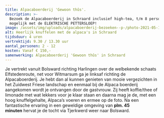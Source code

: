 ```yaml
---
title: Alpacaboerderij 'Gewoon thûs'.
description: >-
  Bezoek de Alpacaboerderij in Schraard inclusief high-tea, t/m 8 personen ook
  mogelijk met de ELEKTRISCHE PETTERSLOEP! 
image: /assets/img/uploads/alpacaboerderij-bezoeken--p-/photo-2021-05-19-07-29-54.jpg
alt: Heerlijk knuffelen met de alpaca's in Schraard
tijdsduur: 4 uren
vertrektijd: 9.30 / 13.30 uur
aantal_personen: 2 - 12
kosten: Vanaf € 150,-
samenwerking: Alpacaboerderij 'Gewoon thûs' in Schraard
---
```


Je vertrekt vanuit Bolsward richting Harlingen over de welbekende schaats Elfstedenroute, net voor Witmarsum ga je linksaf richting de Alpacaboerderij. Je hebt dan al kunnen genieten van mooie vergezichten in het Zuidwest Friese landschap en eenmaal bij de Alpaca boerderij aangekomen wordt je ontvangen door de gastvrouw. Zij heeft koffie/thee of limonade met wat lekkers voor je klaar staan en daarna mag je de, met een hoog knuffelgehalte, Alpaca’s voeren en ermee op de foto. Na een fantastische ervaring in een geweldige omgeving van **plm. 45 minuten**&nbsp;hervat je de tocht via Tjerkwerd weer naar Bolsward.

&nbsp;

